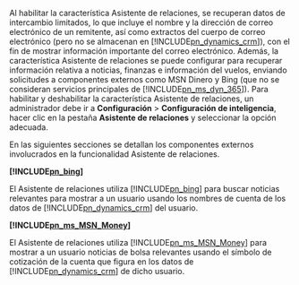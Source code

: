 Al habilitar la característica Asistente de relaciones, se recuperan datos de intercambio limitados, lo que incluye el nombre y la dirección de correo electrónico de un remitente, así como extractos del cuerpo de correo electrónico (pero no se almacenan en [!INCLUDE[pn_dynamics_crm](pn-dynamics-crm.md)]), con el fin de mostrar información importante del correo electrónico. Además, la característica Asistente de relaciones se puede configurar para recuperar información relativa a noticias, finanzas e información del vuelos, enviando solicitudes a componentes externos como MSN Dinero y Bing (que no se consideran servicios principales de [!INCLUDE[pn_ms_dyn_365](pn-ms-dyn-365.md)]). Para habilitar y deshabilitar la característica Asistente de relaciones, un administrador debe ir a **Configuración** > **Configuración de inteligencia**, hacer clic en la pestaña **Asistente de relaciones** y seleccionar la opción adecuada.  
  
 En las siguientes secciones se detallan los componentes externos involucrados en la funcionalidad Asistente de relaciones.  
  
 **[!INCLUDE[pn_bing](pn-bing.md)]**  
  
 El Asistente de relaciones utiliza [!INCLUDE[pn_bing](pn-bing.md)] para buscar noticias relevantes para mostrar a un usuario usando los nombres de cuenta de los datos de [!INCLUDE[pn_dynamics_crm](pn-dynamics-crm.md)] del usuario.  
  
 **[!INCLUDE[pn_ms_MSN_Money](pn-ms-msn-money.md)]**  
  
 El Asistente de relaciones utiliza [!INCLUDE[pn_ms_MSN_Money](pn-ms-msn-money.md)] para mostrar a un usuario noticias de bolsa relevantes usando el símbolo de cotización de la cuenta que figura en los datos de [!INCLUDE[pn_dynamics_crm](pn-dynamics-crm.md)] de dicho usuario.